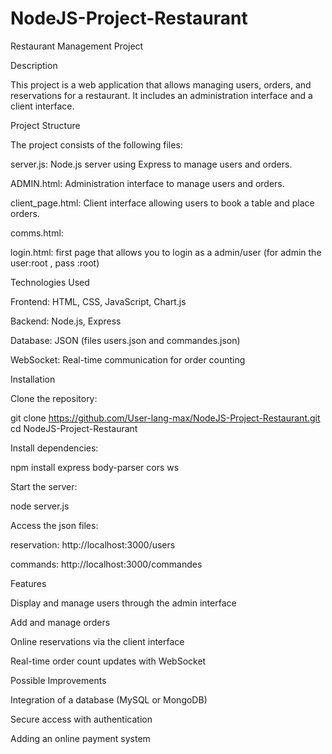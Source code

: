 # NodeJS-Project-Restaurant
Restaurant Management Project

Description

This project is a web application that allows managing users, orders, and reservations for a restaurant. It includes an administration interface and a client interface.

Project Structure

The project consists of the following files:

server.js: Node.js server using Express to manage users and orders.

ADMIN.html: Administration interface to manage users and orders.

client_page.html: Client interface allowing users to book a table and place orders.

comms.html: 

login.html: first page that allows you to login as a admin/user (for admin the user:root , pass :root)

Technologies Used

Frontend: HTML, CSS, JavaScript, Chart.js

Backend: Node.js, Express

Database: JSON (files users.json and commandes.json)

WebSocket: Real-time communication for order counting

Installation

Clone the repository:

git clone https://github.com/User-lang-max/NodeJS-Project-Restaurant.git
cd NodeJS-Project-Restaurant

Install dependencies:

npm install express body-parser cors ws

Start the server:

node server.js

Access the json files:

reservation: http://localhost:3000/users

commands: http://localhost:3000/commandes

Features

Display and manage users through the admin interface

Add and manage orders

Online reservations via the client interface

Real-time order count updates with WebSocket

Possible Improvements

Integration of a database (MySQL or MongoDB)

Secure access with authentication

Adding an online payment system
